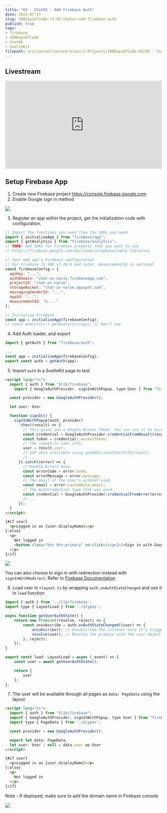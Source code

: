 ```yaml
---
title: "65 - ChatOS - Add Firebase Auth"
date: 2023-07-17
slug: 100daysofcode-r3-65-chatos-add-firebase-auth
publish: true
tags:
- firebase
- 100DaysOfCode 
- ChatOS
- SvelteKit
filepath: src/content/second-brain/1-Projects/100DaysOfCode-R3/65 - ChatOS - Add Firebase Auth.md
---
```


## Livestream

<iframe width="100%" style="aspect-ratio: 16 / 9;" src="https://www.youtube.com/embed/Y3768sDYMpE" title="YouTube video player" frameborder="0" allow="accelerometer; autoplay; clipboard-write; encrypted-media; gyroscope; picture-in-picture; web-share" allowfullscreen></iframe>

## Setup Firebase App

1.  Create new Firebase project https://console.firebase.google.com
2.  Enable Google sign in method

![](1-Projects/100DaysOfCode-R3/attachments/65%20-%20ChatOS%20-%20Add%20Firebase%20Auth.png)

3.  Register an app within the project, get the initialization code with configuration.

```js
// Import the functions you need from the SDKs you need
import { initializeApp } from "firebase/app";
import { getAnalytics } from "firebase/analytics";
// TODO: Add SDKs for Firebase products that you want to use
// https://firebase.google.com/docs/web/setup#available-libraries

// Your web app's Firebase configuration
// For Firebase JS SDK v7.20.0 and later, measurementId is optional
const firebaseConfig = {
  apiKey: "...",
  authDomain: "chat-os-narze.firebaseapp.com",
  projectId: "chat-os-narze",
  storageBucket: "chat-os-narze.appspot.com",
  messagingSenderId: "...",
  appId: "...",
  measurementId: "G-..."
};

// Initialize Firebase
const app = initializeApp(firebaseConfig);
// const analytics = getAnalytics(app); // Don't use
```

4.  Add Auth loader, and export

```js
import { getAuth } from "firebase/auth";

...
const app = initializeApp(firebaseConfig);
export const auth = getAuth(app);
```

5.  Import `auth` in a SvelteKit page to test

```html
<script lang="ts">
  import { auth } from "$lib/firebase";
	import { GoogleAuthProvider, signInWithPopup, type User } from "firebase/auth";

  const provider = new GoogleAuthProvider();

  let user: User

  function signIn() {
    signInWithPopup(auth, provider)
      .then((result) => {
        // This gives you a Google Access Token. You can use it to access the Google API.
        const credential = GoogleAuthProvider.credentialFromResult(result);
        const token = credential!.accessToken;
        // The signed-in user info.
        user = result.user;
        // IdP data available using getAdditionalUserInfo(result)
        // ...
      }).catch((error) => {
        // Handle Errors here.
        const errorCode = error.code;
        const errorMessage = error.message;
        // The email of the user's account used.
        const email = error.customData.email;
        // The AuthCredential type that was used.
        const credential = GoogleAuthProvider.credentialFromError(error);
        // ...
      });
  }
</script>

{#if user}
  <p>Logged in as {user.displayName}</p>
{:else}
  <p>
    Not logged in
    <button class="btn btn-primary" on:click={signIn}>Sign in with Google</button>
  </p>
{/if}
```

![](1-Projects/100DaysOfCode-R3/attachments/65%20-%20ChatOS%20-%20Add%20Firebase%20Auth-1.png)

You can also choose to sign in with redirection instead with `signInWithRedirect`. Refer to [Firebase Documentation](https://firebase.google.com/docs/auth/web/google-signin)

6.  Load user in `+layout.ts` by wrapping `auth.onAuthStateChanged` and use it in `load` function

```js
import { auth } from '../lib/firebase';
import type { LayoutLoad } from './$types';

async function getUserAuthState() {
	return new Promise((resolve, reject) => {
		const unsubscribe = auth.onAuthStateChanged((user) => {
			unsubscribe(); // Unsubscribe the listener once it's triggered
			resolve(user); // Resolve the promise with the user object
		}, reject);
	});
}

export const load: LayoutLoad = async (_event) => {
	const user = await getUserAuthState();

	return {
		user
	};
};
```

7.  The user will be available through all pages as `data: PageData` using the layout

```html
<script lang="ts">
  import { auth } from "$lib/firebase";
  import { GoogleAuthProvider, signInWithPopup, type User } from "firebase/auth";
  import type { PageData } from './$types';

  const provider = new GoogleAuthProvider();

  export let data: PageData;
  let user: User | null = data.user as User
</script>

{#if user}
  <p>Logged in as {user.displayName}</p>
{:else}
  <p>
    Not logged in
  </p>
{/if}
```

Note - If deployed, make sure to add the domain name in Firebase console

![](1-Projects/100DaysOfCode-R3/attachments/65%20-%20ChatOS%20-%20Add%20Firebase%20Auth-2.png)

